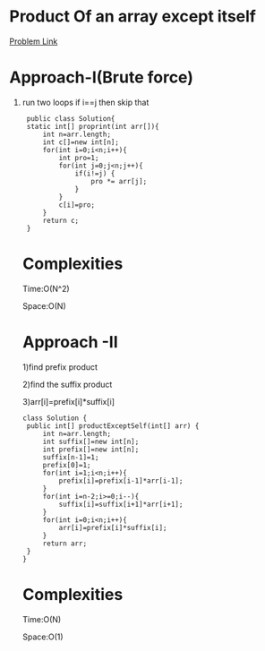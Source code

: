 # Product Of an array except itself

[Problem Link](https://leetcode.com/problems/product-of-array-except-self/)


# Approach-I(Brute force)

1) run two loops if i==j then skip that


   ```
    public class Solution{
    static int[] proprint(int arr[]){
        int n=arr.length;
        int c[]=new int[n];
        for(int i=0;i<n;i++){
            int pro=1;
            for(int j=0;j<n;j++){
                if(i!=j) {
                    pro *= arr[j];
                }
            }
            c[i]=pro;
        }
        return c;
    }

   ```
   # Complexities

   Time:O(N^2)

   Space:O(N)

   # Approach -II

   1)find prefix product

   2)find the suffix product

   3)arr[i]=prefix[i]*suffix[i]


   ```
   class Solution {
    public int[] productExceptSelf(int[] arr) {
        int n=arr.length;
        int suffix[]=new int[n];
        int prefix[]=new int[n];
        suffix[n-1]=1;
        prefix[0]=1;
        for(int i=1;i<n;i++){
            prefix[i]=prefix[i-1]*arr[i-1];
        }
        for(int i=n-2;i>=0;i--){
            suffix[i]=suffix[i+1]*arr[i+1];
        }
        for(int i=0;i<n;i++){
            arr[i]=prefix[i]*suffix[i];
        }
        return arr;
    }
   }
   ```

   # Complexities

   Time:O(N)

   Space:O(1)


